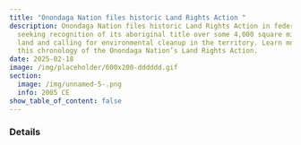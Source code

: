 ```yaml
---
title: "Onondaga Nation files historic Land Rights Action "
description: Onondaga Nation files historic Land Rights Action in federal court
  seeking recognition of its aboriginal title over some 4,000 square miles of
  land and calling for environmental cleanup in the territory. Learn more from
  this chronology of the Onondaga Nation’s Land Rights Action.
date: 2025-02-18
image: /img/placeholder/600x200-dddddd.gif
section:
  image: /img/unnamed-5-.png
  info: 2005 CE
show_table_of_content: false
---
```

### Details

